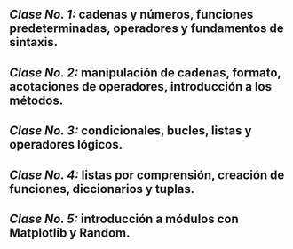 ## *Clase No. 1:* cadenas y números, funciones predeterminadas, operadores y fundamentos de sintaxis.

## *Clase No. 2:* manipulación de cadenas, formato, acotaciones de operadores, introducción a los métodos.

## *Clase No. 3:* condicionales, bucles, listas y operadores lógicos.

## *Clase No. 4:* listas por comprensión, creación de funciones, diccionarios y tuplas.

## *Clase No. 5:* introducción a módulos con Matplotlib y Random.
